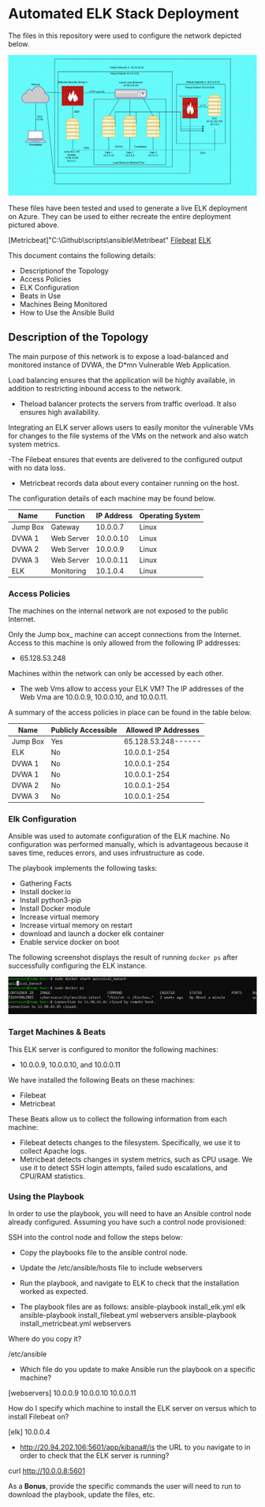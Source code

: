 # Automated ELK Stack Deployment

The files in this repository were used to configure the network depicted below.

![Azure diagram](./Images/Network-Project.png)

These files have been tested and used to generate a live ELK deployment on Azure. They can be used to either recreate the entire deployment pictured above.

  [Metricbeat]"C:\Github\scripts\ansible\Metribeat"
  [Filebeat](./Filebeat/filebeat-playbook.yml)
  [ELK](./ELK/elk.yml)

This document contains the following details:

- Descriptionof the Topology
- Access Policies
- ELK Configuration
- Beats in Use
- Machines Being Monitored
- How to Use the Ansible Build

## Description of the Topology

The main purpose of this network is to expose a load-balanced and monitored instance of DVWA, the D*mn Vulnerable Web Application.

Load balancing ensures that the application will be highly available, in addition to restricting inbound access to the network.

- Theload balancer protects the servers from traffic overload. It also ensures high availability.

Integrating an ELK server allows users to easily monitor the vulnerable VMs for changes to the file systems of the VMs on the network and also watch system metrics.

-The Filebeat ensures that events are delivered to the
 configured output with no data loss.

- Metricbeat records data about every container running
   on the host.

The configuration details of each machine may be found below.

| Name     | Function   | IP Address |Operating System |
|----------|------------|------------|-----------------|
| Jump Box | Gateway    | 10.0.0.7   | Linux           |
| DVWA 1   | Web Server | 10.0.0.10  | Linux           |
| DVWA 2   | Web Server | 10.0.0.9   | Linux           |
| DVWA 3   | Web Server | 10.0.0.11  | Linux           |
| ELK      | Monitoring | 10.1.0.4   | Linux           |

### Access Policies

The machines on the internal network are not exposed to the public Internet.

Only the Jump box_ machine can accept connections from the Internet. Access to this machine is only allowed from the following IP addresses:

- 65.128.53.248

Machines within the network can only be accessed by each other.

- The web Vms allow to access your ELK VM? The IP addresses of the Web Vma are 10.0.0.9, 10.0.0.10, and 10.0.0.11.

A summary of the access policies in place can be found in the table below.

| Name     | Publicly Accessible | Allowed IP Addresses |
|----------|---------------------|----------------------|
| Jump Box | Yes                 | 65.128.53.248------  |
| ELK      | No                  | 10.0.0.1-254         |
| DVWA 1   | No                  | 10.0.0.1-254         |
| DVWA 1   | No                  | 10.0.0.1-254         |
| DVWA 2   | No                  | 10.0.0.1-254         |
| DVWA 3   | No                  | 10.0.0.1-254         |

### Elk Configuration

Ansible was used to automate configuration of the ELK machine. No configuration was performed manually, which is advantageous because it saves time, reduces errors, and uses infrustructure as code.

The playbook implements the following tasks:

- Gathering Facts
- Install docker.io
- Install python3-pip
- Install Docker module
- Increase virtual memory
- Increase virtual memory on restart
- download and launch a docker elk container
- Enable service docker on boot

The following screenshot displays the result of running `docker ps` after successfully configuring the ELK instance.

![docker image](./Images/docker_ps.png)

### Target Machines & Beats

This ELK server is configured to monitor the following machines:

- 10.0.0.9, 10.0.0.10, and 10.0.0.11

We have installed the following Beats on these machines:

- Filebeat
- Metricbeat

These Beats allow us to collect the following information from each machine:

- Filebeat detects changes to the filesystem. Specifically,
   we use it to collect Apache logs.
- Metricbeat detects changes in system metrics, such as CPU usage. We use it to detect SSH login attempts, failed sudo escalations, and CPU/RAM statistics.

### Using the Playbook

In order to use the playbook, you will need to have an Ansible control node already configured. Assuming you have such a control node provisioned:

SSH into the control node and follow the steps below:

- Copy the playbooks file to the ansible control node.
- Update the /etc/ansible/hosts file to include webservers
- Run the playbook, and navigate to ELK to check that the installation worked as expected.

- The playbook files are as follows:
ansible-playbook install_elk.yml elk
ansible-playbook install_filebeat.yml webservers
ansible-playbook install_metricbeat.yml webservers

Where do you copy it?

/etc/ansible

- Which file do you update to make Ansible run the playbook on a specific machine?

[webservers]
10.0.0.9
10.0.0.10
10.0.0.11

How do I specify which machine to install the ELK server on versus which to install Filebeat on?

[elk]
10.0.0.4

- <http://20.94.202.106:5601/app/kibana#/is> the URL to you navigate to in order to check that the ELK server is running?

curl <http://10.0.0.8:5601>

As a **Bonus**, provide the specific commands the user will need to run to download the playbook, update the files, etc.
